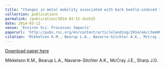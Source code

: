 ```yaml
---
title: "Changes in metal mobility associated with bark beetle-induced tree mortality"
collection: publications
permalink: /publication/2014-03-12-Josh25
date: 2014-03-12
venue: 'Environ Sci: Processes Impacts'
paperurl: 'http://pubs.rsc.org/en/content/articlelanding/2014/em/c3em00632h  '
citation: 'Mikkelson K.M., Bearup L.A., Navarre-Sitchler A.K., McCray J.E., Sharp J.O.'
---
```


<a href='http://pubs.rsc.org/en/content/articlelanding/2014/em/c3em00632h  '>Download paper here</a>

 Mikkelson K.M., Bearup L.A., Navarre-Sitchler A.K., McCray J.E., Sharp J.O.
